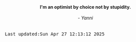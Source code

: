 
<div align="center"><b><span>I'm an optimist by choice not by stupidity.</span></b><br><br><i> - Yanni</i></div>
<br><br><kbd>Last updated:Sun Apr 27 12:13:12 2025</kbd>